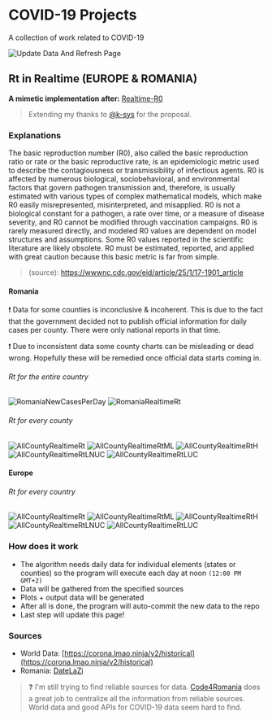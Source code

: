 # COVID-19 Projects 
A collection of work related to COVID-19

![Update Data And Refresh Page](https://github.com/custompointofview/covid-19/workflows/Update%20Data%20And%20Refresh%20Page/badge.svg?branch=master)

## Rt in Realtime (EUROPE & ROMANIA)
**A mimetic implementation after:** [Realtime-R0](https://github.com/k-sys/covid-19/blob/master/Realtime%20R0.ipynb)

> Extending my thanks to [@k-sys](https://github.com/k-sys/) for the proposal.

### Explanations

The basic reproduction number (R0), also called the basic reproduction ratio or rate or the basic 
reproductive rate, is an epidemiologic metric used to describe the contagiousness or transmissibility
of infectious agents. R0 is affected by numerous biological, sociobehavioral, and environmental 
factors that govern pathogen transmission and, therefore, is usually estimated with various types 
of complex mathematical models, which make R0 easily misrepresented, misinterpreted, and misapplied. 
R0 is not a biological constant for a pathogen, a rate over time, or a measure of disease severity, 
and R0 cannot be modified through vaccination campaigns. R0 is rarely measured directly, and modeled 
R0 values are dependent on model structures and assumptions. Some R0 values reported in the scientific 
literature are likely obsolete. R0 must be estimated, reported, and applied with great caution because 
this basic metric is far from simple.
> (source): https://wwwnc.cdc.gov/eid/article/25/1/17-1901_article

#### Romania

:heavy_exclamation_mark: Data for some counties is inconclusive & incoherent. This is due to the fact that the 
government decided not to publish official information for daily cases per county. 
There were only national reports in that time.

:heavy_exclamation_mark: Due to inconsistent data some county charts can be misleading or dead wrong.
Hopefully these will be remedied once official data starts coming in.    

###### Rt for the entire country 
![RomaniaNewCasesPerDay](realtime-rt/plots/romania/Romania_per_day.png)
![RomaniaRealtimeRt](realtime-rt/plots/romania/Romania_realtime_rt.png)

###### Rt for every county
![AllCountyRealtimeRt](realtime-rt/plots/romania/results/all_counties_realtime_rt.png)
![AllCountyRealtimeRtML](realtime-rt/plots/romania/results/all_counties_realtime_rt_ml.png)
![AllCountyRealtimeRtH](realtime-rt/plots/romania/results/all_counties_realtime_rt_high.png)
![AllCountyRealtimeRtLNUC](realtime-rt/plots/romania/results/all_counties_realtime_rt_lnuc.png)
![AllCountyRealtimeRtLUC](realtime-rt/plots/romania/results/all_counties_realtime_rt_luc.png)


#### Europe
###### Rt for every country
![AllCountyRealtimeRt](realtime-rt/plots/europe/results/all_counties_realtime_rt.png)
![AllCountyRealtimeRtML](realtime-rt/plots/europe/results/all_counties_realtime_rt_ml.png)
![AllCountyRealtimeRtH](realtime-rt/plots/europe/results/all_counties_realtime_rt_high.png)
![AllCountyRealtimeRtLNUC](realtime-rt/plots/europe/results/all_counties_realtime_rt_lnuc.png)
![AllCountyRealtimeRtLUC](realtime-rt/plots/europe/results/all_counties_realtime_rt_luc.png)


### How does it work

- The algorithm needs daily data for individual elements (states or counties) so the program 
will execute each day at noon `(12:00 PM GMT+2)`
- Data will be gathered from the specified sources
- Plots + output data will be generated
- After all is done, the program will auto-commit the new data to the repo
- Last step will update this page! 

### Sources
- World Data: [https://corona.lmao.ninja/v2/historical](https://corona.lmao.ninja/v2/historical)
- Romania:  [DateLaZi](https://api1.datelazi.ro/api/v2/data)

> :question: I'm still trying to find reliable sources for data. [Code4Romania](https://github.com/code4romania)
> does a great job to centralize all the information from reliable sources. World data and good APIs 
> for COVID-19 data seem hard to find. 
